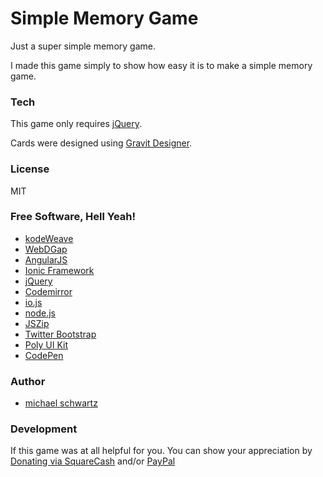# Simple Memory Game
Just a super simple memory game.

I made this game simply to show how easy it is to make a simple memory game.

### Tech

This game only requires [jQuery](http://jquery.com/).  

Cards were designed using [Gravit Designer](http://designer.io/).

### License
MIT

### Free Software, Hell Yeah!

- [kodeWeave](https://michaelsboost.github.io/kodeWeave/)
- [WebDGap](https://michaelsboost.github.io/WebDGap/)
- [AngularJS](http://angularjs.org)
- [Ionic Framework](http://ionicframework.com/)
- [jQuery](http://jquery.com)
- [Codemirror](http://codemirror.net/)
- [io.js](https://iojs.org/en/index.html)
- [node.js](http://nodejs.org)
- [JSZip](https://stuk.github.io/jszip/)
- [Twitter Bootstrap](http://twitter.github.com/bootstrap/)
- [Poly UI Kit](https://github.com/Guilh/Poly)
- [CodePen](http://codepen.io/michaelsboost)

### Author

- [michael schwartz](http://michaelsboost.github.io/)

### Development

If this game was at all helpful for you. You can show your appreciation by [Donating via SquareCash](https://cash.me/$michaelsboost) and/or [PayPal](https://www.paypal.me/mikethedj4)
